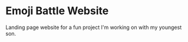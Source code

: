 # Emoji Battle Website

Landing page website for a fun project I'm working on with my youngest son.
